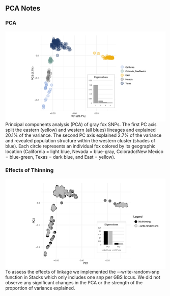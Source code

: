 ## PCA Notes

### PCA
<img align="right" src="/PCA/PCA.png" width="700">
Principal components analysis (PCA) of gray fox SNPs. The first PC axis split the eastern (yellow) and western (all blues) lineages and explained 20.1% of the variance. The second PC axis explained 2.7% of the variance and revealed population structure within the western cluster (shades of blue). Each circle represents an individual fox colored by its geographic location (California = light blue, Nevada = blue-gray, Colorado/New Mexico = blue-green, Texas = dark blue, and East = yellow).

### Effects of Thinning
<img align="right" src="/PCA/PCA-thin-nothin.png" width="700">
To assess the effects of linkage we implemented the --write-random-snp function in Stacks which only includes one snp per GBS locus. We did not observe any significant changes in the PCA or the strength of the proportion of variance explained.
